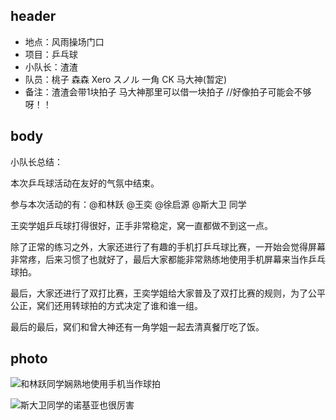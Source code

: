 ## header

* 地点：风雨操场门口 
* 项目：乒乓球
* 小队长：渣渣
* 队员：桃子 森森  Xero スノル  一角 CK 马大神(暂定)
* 备注：渣渣会带1块拍子 马大神那里可以借一块拍子 //好像拍子可能会不够呀！！

## body

小队长总结：

本次乒乓球活动在友好的气氛中结束。

参与本次活动的有：@和林跃 @王奕 @徐启源 @斯大卫 同学

王奕学姐乒乓球打得很好，正手非常稳定，窝一直都做不到这一点。

除了正常的练习之外，大家还进行了有趣的手机打乒乓球比赛，一开始会觉得屏幕非常疼，后来习惯了也就好了，最后大家都能非常熟练地使用手机屏幕来当作乒乓球拍。

最后，大家还进行了双打比赛，王奕学姐给大家普及了双打比赛的规则，为了公平公正，窝们还用转球拍的方式决定了谁和谁一组。

最后的最后，窝们和曾大神还有一角学姐一起去清真餐厅吃了饭。

## photo

![和林跃同学娴熟地使用手机当作球拍](../pic/1_1.jpg)

![斯大卫同学的诺基亚也很厉害](../pic/1_2.jpg)